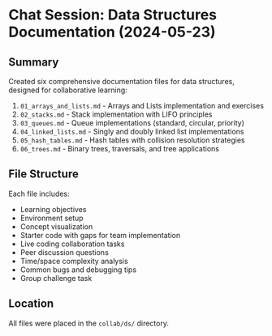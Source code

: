 # Chat Session: Data Structures Documentation (2024-05-23)

## Summary

Created six comprehensive documentation files for data structures, designed for collaborative learning:

1. `01_arrays_and_lists.md` - Arrays and Lists implementation and exercises
2. `02_stacks.md` - Stack implementation with LIFO principles
3. `03_queues.md` - Queue implementations (standard, circular, priority)
4. `04_linked_lists.md` - Singly and doubly linked list implementations
5. `05_hash_tables.md` - Hash tables with collision resolution strategies
6. `06_trees.md` - Binary trees, traversals, and tree applications

## File Structure

Each file includes:

- Learning objectives
- Environment setup
- Concept visualization
- Starter code with gaps for team implementation
- Live coding collaboration tasks
- Peer discussion questions
- Time/space complexity analysis
- Common bugs and debugging tips
- Group challenge task

## Location

All files were placed in the `collab/ds/` directory.
